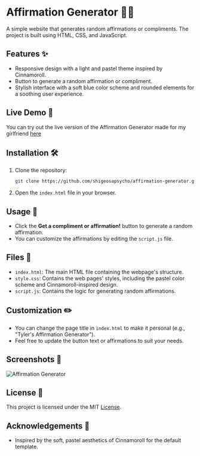 # Affirmation Generator 🌸💬

A simple website that generates random affirmations or compliments. The project is built using HTML, CSS, and JavaScript.

## Features ✨

- Responsive design with a light and pastel theme inspired by Cinnamoroll.
- Button to generate a random affirmation or compliment.
- Stylish interface with a soft blue color scheme and rounded elements for a soothing user experience.

## Live Demo 🚀

You can try out the live version of the Affirmation Generator made for my girlfriend [here](https://elisa-reasons-07ebcdb10eec.herokuapp.com/)

## Installation 🛠️

1. Clone the repository:
    ```bash
    git clone https://github.com/shigeosapsycho/affirmation-generator.git
    ```
2. Open the `index.html` file in your browser.

## Usage 🎯

- Click the **Get a compliment or affirmation!** button to generate a random affirmation.
- You can customize the affirmations by editing the `script.js` file.

## Files 📂

- `index.html`: The main HTML file containing the webpage's structure.
- `style.css`: Contains the web pages' styles, including the pastel color scheme and Cinnamoroll-inspired design.
- `script.js`: Contains the logic for generating random affirmations.

## Customization ✏️

- You can change the page title in `index.html` to make it personal (e.g., "Tyler's Affirmation Generator").
- Feel free to update the button text or affirmations to suit your needs.

## Screenshots 📸

![Affirmation Generator](https://owo.oooooooooooooo.ooo/i/8xrtj94o.png)

## License 📄

This project is licensed under the MIT [License](https://github.com/shigeosapsycho/gbfcomplient/blob/main/LICENSE).

## Acknowledgements 💖

- Inspired by the soft, pastel aesthetics of Cinnamoroll for the default template.
